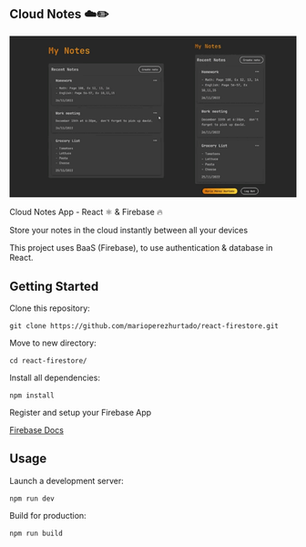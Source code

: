 ## Cloud Notes ☁️✏️

![Cloud Notes App sync between devices demo](./doc/project-overview.gif)

Cloud Notes App - React ⚛️ & Firebase 🔥

Store your notes in the cloud instantly between all your devices

This project uses BaaS (Firebase), to use authentication & database in React.

## Getting Started

Clone this repository:

<pre><code>git clone https://github.com/marioperezhurtado/react-firestore.git</code></pre>

Move to new directory:

<pre><code>cd react-firestore/</code></pre>

Install all dependencies:

<pre><code>npm install</code></pre>

Register and setup your Firebase App

[Firebase Docs](https://firebase.google.com/docs/web/setup)

## Usage

Launch a development server:

<pre><code>npm run dev</code></pre>

Build for production:

<pre><code>npm run build</code></pre>
